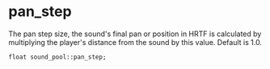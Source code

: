 # pan_step
The pan step size, the sound's final pan or position in HRTF is calculated by multiplying the player's distance from the sound by this value. Default is 1.0.

`float sound_pool::pan_step;`
